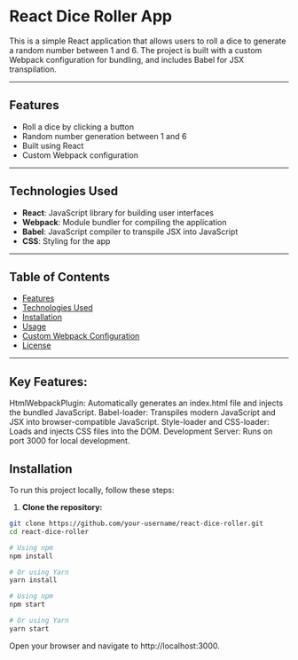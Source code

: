 # **React Dice Roller App**

This is a simple React application that allows users to roll a dice to generate a random number between 1 and 6. The project is built with a custom Webpack configuration for bundling, and includes Babel for JSX transpilation.

---

## **Features**

- Roll a dice by clicking a button
- Random number generation between 1 and 6
- Built using React
- Custom Webpack configuration

---

## **Technologies Used**

- **React**: JavaScript library for building user interfaces
- **Webpack**: Module bundler for compiling the application
- **Babel**: JavaScript compiler to transpile JSX into JavaScript
- **CSS**: Styling for the app

---

## **Table of Contents**

- [Features](#features)
- [Technologies Used](#technologies-used)
- [Installation](#installation)
- [Usage](#usage)
- [Custom Webpack Configuration](#custom-webpack-configuration)
- [License](#license)

---

## **Key Features**:
HtmlWebpackPlugin: Automatically generates an index.html file and injects the bundled JavaScript.
Babel-loader: Transpiles modern JavaScript and JSX into browser-compatible JavaScript.
Style-loader and CSS-loader: Loads and injects CSS files into the DOM.
Development Server: Runs on port 3000 for local development.



## **Installation**

To run this project locally, follow these steps:

1. **Clone the repository:**

```bash
git clone https://github.com/your-username/react-dice-roller.git
cd react-dice-roller
```
```bash
# Using npm
npm install

# Or using Yarn
yarn install
```
```bash
# Using npm
npm start

# Or using Yarn
yarn start
```
Open your browser and navigate to http://localhost:3000.
